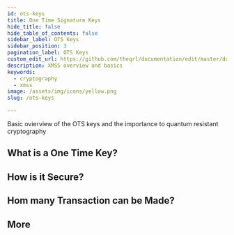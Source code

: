 ```yaml
---
id: ots-keys
title: One Time Signature Keys
hide_title: false
hide_table_of_contents: false
sidebar_label: OTS Keys
sidebar_position: 3
pagination_label: OTS Keys
custom_edit_url: https://github.com/theqrl/documentation/edit/master/docs/basics/xmss.md
description: XMSS overview and basics
keywords:
  - cryptography
  - xmss
image: /assets/img/icons/yellow.png
slug: /ots-keys

---
```



Basic ovierview of the OTS keys and the importance to quantum resistant cryptography

## What is a One Time Key?

## How is it Secure?

## Hom many Transaction can be Made?

## More